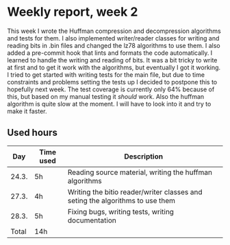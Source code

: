 # Weekly report, week 2

This week I wrote the Huffman compression and decompression algorithms and tests for them.
I also implemented writer/reader classes for writing and reading bits in .bin files and changed the lz78 algorithms to use them.
I also added a pre-commit hook that lints and formats the code automatically.
I learned to handle the writing and reading of bits. 
It was a bit tricky to write at first and to get it work with the algorithms, but eventually I got it working. 
I tried to get started with writing tests for the main file, but due to time constraints and problems setting the tests up I decided to postpone this to hopefully next week.
The test coverage is currently only 64% because of this, but based on my manual testing it *should* work.
Also the huffman algorithm is quite slow at the moment.
I will have to look into it and try to make it faster.

## Used hours

| Day | Time used | Description |
| ----- | ------------- | ------ |
| 24.3.  | 5h            | Reading source material, writing the huffman algorithms |
| 27.3.  | 4h            | Writing the bitio reader/writer classes and seting the algorithms to use them |
| 28.3.  | 5h            | Fixing bugs, writing tests, writing documentation |
| Total | 14h         |        |